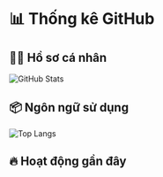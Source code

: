 # 📊 Thống kê GitHub

## 🧑‍💻 Hồ sơ cá nhân

![GitHub Stats](https://github-readme-stats.vercel.app/api?username=PhungVietBac&show_icons=true&theme=radical)

## 📦 Ngôn ngữ sử dụng

![Top Langs](https://github-readme-stats.vercel.app/api/top-langs/?username=PhungVietBac&layout=compact&theme=radical)

## 🔥 Hoạt động gần đây

<!--START_SECTION:activity-->
<!--END_SECTION:activity-->

